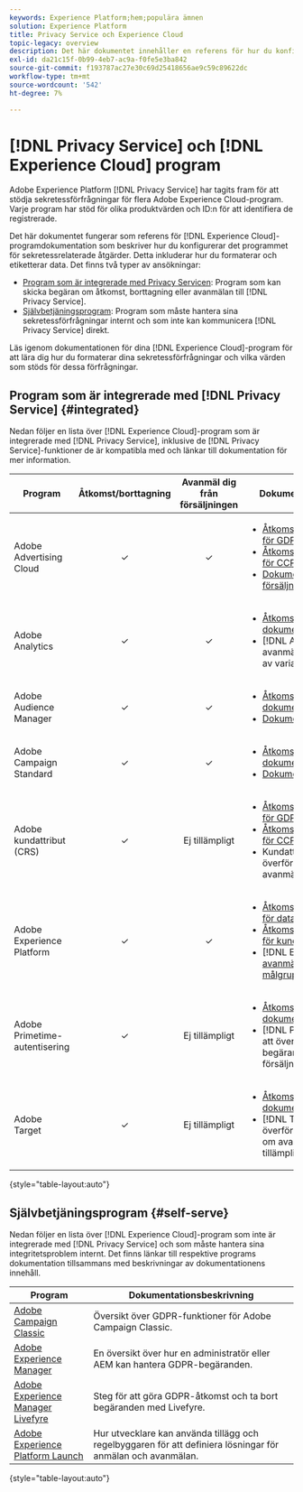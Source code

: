 ```yaml
---
keywords: Experience Platform;hem;populära ämnen
solution: Experience Platform
title: Privacy Service och Experience Cloud
topic-legacy: overview
description: Det här dokumentet innehåller en referens för hur du konfigurerar olika Experience Cloud-program för sekretessrelaterade åtgärder.
exl-id: da21c15f-0b99-4eb7-ac9a-f0fe5e3ba842
source-git-commit: f193787ac27e30c69d25418656ae9c59c89622dc
workflow-type: tm+mt
source-wordcount: '542'
ht-degree: 7%

---
```


# [!DNL Privacy Service] och  [!DNL Experience Cloud] program

Adobe Experience Platform [!DNL Privacy Service] har tagits fram för att stödja sekretessförfrågningar för flera Adobe Experience Cloud-program. Varje program har stöd för olika produktvärden och ID:n för att identifiera de registrerade.

Det här dokumentet fungerar som referens för [!DNL Experience Cloud]-programdokumentation som beskriver hur du konfigurerar det programmet för sekretessrelaterade åtgärder. Detta inkluderar hur du formaterar och etiketterar data. Det finns två typer av ansökningar:

* [Program som är integrerade med Privacy Servicen](#integrated): Program som kan skicka begäran om åtkomst, borttagning eller avanmälan till  [!DNL Privacy Service].
* [Självbetjäningsprogram](#self-serve): Program som måste hantera sina sekretessförfrågningar internt och som inte kan kommunicera  [!DNL Privacy Service] direkt.

Läs igenom dokumentationen för dina [!DNL Experience Cloud]-program för att lära dig hur du formaterar dina sekretessförfrågningar och vilka värden som stöds för dessa förfrågningar.

## Program som är integrerade med [!DNL Privacy Service] {#integrated}

Nedan följer en lista över [!DNL Experience Cloud]-program som är integrerade med [!DNL Privacy Service], inklusive de [!DNL Privacy Service]-funktioner de är kompatibla med och länkar till dokumentation för mer information.

| Program | Åtkomst/borttagning | Avanmäl dig från försäljningen | Dokumentation och överväganden |
| --- | :---: | :---: | --- |
| Adobe Advertising Cloud | ✓ | ✓ | <ul><li>[Åtkomst/radering av dokumentation för GDPR](https://experienceleague.adobe.com/docs/advertising-cloud/privacy/ad-cloud-gdpr.html)</li><li>[Åtkomst-/borttagningsdokumentation för CCPA](https://experienceleague.adobe.com/docs/advertising-cloud/privacy/ad-cloud-ccpa-access-delete.html)</li><li>[Dokumentation för avanmälan av försäljning för CCPA](https://experienceleague.adobe.com/docs/advertising-cloud/privacy/ad-cloud-ccpa-opt-out-of-sale.html)</li></ul> |
| Adobe Analytics | ✓ | ✓ | <ul><li>[Åtkomst/borttagning av dokumentation](https://experienceleague.adobe.com/docs/analytics/admin/data-governance/an-gdpr-overview.html)</li><li>[!DNL Analytics] hanterar avanmälningsbegäranden med hjälp av variabler för  [sekretessrapportering](https://experienceleague.adobe.com/docs/analytics/admin/data-governance/consent-variables.html)</li></ul> |
| Adobe Audience Manager | ✓ | ✓ | <ul><li>[Åtkomst/borttagning av dokumentation](https://experienceleague.adobe.com/docs/audience-manager/user-guide/overview/data-privacy/data-privacy-requests.html)</li><li>[Dokumentation om avanmälan](https://experienceleague.adobe.com/docs/audience-manager/user-guide/features/declared-ids.html)</li></ul> |
| Adobe Campaign Standard | ✓ | ✓ | <ul><li>[Åtkomst/borttagning av dokumentation](https://experienceleague.adobe.com/docs/campaign-classic/using/getting-started/privacy/privacy-management.html?lang=sv)</li><li>[Dokumentation om avanmälan](../segmentation/consents.md)</li></ul> |
| Adobe kundattribut (CRS) | ✓ | Ej tillämpligt | <ul><li>[Åtkomst/radering av dokumentation för GDPR](https://experienceleague.adobe.com/docs/core-services/interface/customer-attributes/gdpr.html)</li><li>[Åtkomst-/borttagningsdokumentation för CCPA](https://experienceleague.adobe.com/docs/core-services/interface/customer-attributes/ccpa.html)</li><li>Kundattribut har inte möjlighet att överföra data, och därför kan du inte avanmäla dig från försäljning.</li></ul> |
| Adobe Experience Platform | ✓ | ✓ | <ul><li>[Åtkomst/borttagningsdokumentation för datasjön](../catalog/privacy.md)</li><li>[Åtkomst/radering av dokumentation för kundprofil i realtid](../profile/privacy.md)</li><li>[!DNL Experience Platform] uppfyller  [avanmälningsbegäranden för målgruppssegment](../segmentation/consents.md).</li></ul> |
| Adobe Primetime-autentisering | ✓ | Ej tillämpligt | <ul><li>[Åtkomst/borttagning av dokumentation](http://tve.helpdocsonline.com/how-to-make-a-privacy-request)</li><li>[!DNL Primetime] har inte möjlighet att överföra data, och därför är begäran om avanmälan från försäljning inte tillämplig.</li></ul> |
| Adobe Target | ✓ | Ej tillämpligt | <ul><li>[Åtkomst/borttagning av dokumentation](https://experienceleague.adobe.com/docs/target/using/implement-target/before-implement/privacy/cmp-privacy-and-general-data-protection-regulation.html)</li><li>[!DNL Target] har inte möjlighet att överföra data, och därför är begäran om avanmälan från försäljning inte tillämplig.</li></ul> |

{style=&quot;table-layout:auto&quot;}

## Självbetjäningsprogram {#self-serve}

Nedan följer en lista över [!DNL Experience Cloud]-program som inte är integrerade med [!DNL Privacy Service] och som måste hantera sina integritetsproblem internt. Det finns länkar till respektive programs dokumentation tillsammans med beskrivningar av dokumentationens innehåll.

| Program | Dokumentationsbeskrivning |
| ------- | ----------- |
| [Adobe Campaign Classic](https://docs.campaign.adobe.com/doc/AC/getting_started/EN/ACC_GDPR.html) | Översikt över GDPR-funktioner för Adobe Campaign Classic. |
| [Adobe Experience Manager](https://helpx.adobe.com/experience-manager/6-4/managing/using/gdpr-compliance.html) | En översikt över hur en administratör eller AEM kan hantera GDPR-begäranden. |
| [Adobe Experience Manager Livefyre](https://experienceleague.adobe.com/docs/livefyre/using/settings-other/privacy-requests/c-gdpr-compliance.html) | Steg för att göra GDPR-åtkomst och ta bort begäranden med Livefyre. |
| [Adobe Experience Platform Launch](https://docs.adobelaunch.com/client-side-information/deploy-javascript-tags-to-opt-in-to-launch) | Hur utvecklare kan använda tillägg och regelbyggaren för att definiera lösningar för anmälan och avanmälan. |

{style=&quot;table-layout:auto&quot;}
